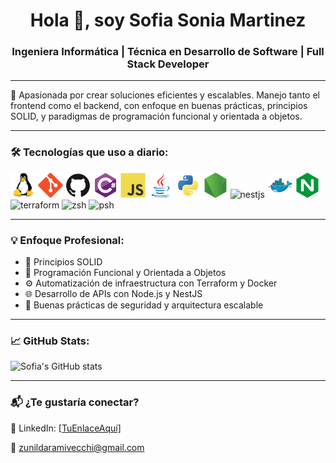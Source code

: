 <h1 align="center">Hola 👋, soy Sofia Sonia Martinez</h1>
<h3 align="center">Ingeniera Informática | Técnica en Desarrollo de Software | Full Stack Developer</h3>

---

🎯 Apasionada por crear soluciones eficientes y escalables. Manejo tanto el frontend como el backend, con enfoque en buenas prácticas, principios SOLID, y paradigmas de programación funcional y orientada a objetos.

---

### 🛠️ Tecnologías que uso a diario:

<p align="left">
  <img src="https://raw.githubusercontent.com/devicons/devicon/master/icons/linux/linux-original.svg" alt="linux" width="40"/>
  <img src="https://raw.githubusercontent.com/devicons/devicon/master/icons/git/git-original.svg" alt="git" width="40"/>
  <img src="https://raw.githubusercontent.com/devicons/devicon/master/icons/github/github-original.svg" alt="github" width="40"/>
  <img src="https://raw.githubusercontent.com/devicons/devicon/master/icons/csharp/csharp-original.svg" alt="c#" width="40"/>
  <img src="https://raw.githubusercontent.com/devicons/devicon/master/icons/javascript/javascript-original.svg" alt="javascript" width="40"/>
  <img src="https://raw.githubusercontent.com/devicons/devicon/master/icons/java/java-original.svg" alt="java" width="40"/>
  <img src="https://raw.githubusercontent.com/devicons/devicon/master/icons/python/python-original.svg" alt="python" width="40"/>
  <img src="https://raw.githubusercontent.com/devicons/devicon/master/icons/nodejs/nodejs-original.svg" alt="nodejs" width="40"/>
  <img src="https://nestjs.com/img/logo-small.svg" alt="nestjs" width="40"/>
  <img src="https://raw.githubusercontent.com/devicons/devicon/master/icons/docker/docker-original.svg" alt="docker" width="40"/>
  <img src="https://raw.githubusercontent.com/devicons/devicon/master/icons/nginx/nginx-original.svg" alt="nginx" width="40"/>
  <img src="https://www.vectorlogo.zone/logos/terraformio/terraformio-icon.svg" alt="terraform" width="40"/>
  <img src="https://img.shields.io/badge/ZSH-89e051?style=flat&logo=gnu-bash&logoColor=white" alt="zsh" />
  <img src="https://img.shields.io/badge/PSH-5391FE?style=flat&logo=powershell&logoColor=white" alt="psh" />
</p>

---

### 💡 Enfoque Profesional:
- 🧠 Principios SOLID  
- 🔁 Programación Funcional y Orientada a Objetos  
- ⚙️ Automatización de infraestructura con Terraform y Docker  
- 🌐 Desarrollo de APIs con Node.js y NestJS  
- 🔐 Buenas prácticas de seguridad y arquitectura escalable  

---

### 📈 GitHub Stats:
![Sofia's GitHub stats](https://github-readme-stats.vercel.app/api?username=SofiaMartinez-Ramovecchi&show_icons=true&theme=dracula)

---

### 📬 ¿Te gustaría conectar?
💼 LinkedIn: [[TuEnlaceAquí] ](https://www.linkedin.com/in/sofia-sonia-martinez-ramovecchi/) 
 
📧 zunildaramivecchi@gmail.com
